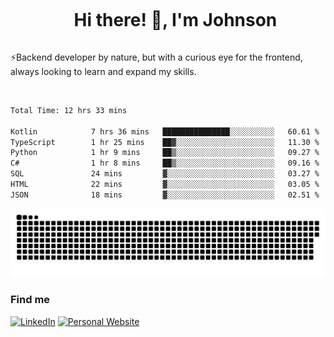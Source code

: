 <div id="user-content-toc">
  <ul align="center">
    <summary><h1 style="display: inline-block">Hi there! 👋, I'm Johnson</h1></summary>
  </ul>
</div>

⚡Backend developer by nature, but with a curious eye for the frontend, always looking to learn and expand my skills.

<br>


<!--START_SECTION:waka-->

```txt
Total Time: 12 hrs 33 mins

Kotlin            7 hrs 36 mins   ███████████████░░░░░░░░░░   60.61 %
TypeScript        1 hr 25 mins    ██▓░░░░░░░░░░░░░░░░░░░░░░   11.30 %
Python            1 hr 9 mins     ██▒░░░░░░░░░░░░░░░░░░░░░░   09.27 %
C#                1 hr 8 mins     ██▒░░░░░░░░░░░░░░░░░░░░░░   09.16 %
SQL               24 mins         ▓░░░░░░░░░░░░░░░░░░░░░░░░   03.27 %
HTML              22 mins         ▓░░░░░░░░░░░░░░░░░░░░░░░░   03.05 %
JSON              18 mins         ▓░░░░░░░░░░░░░░░░░░░░░░░░   02.51 %
```

<!--END_SECTION:waka-->

<picture>
  <source  srcset="https://github.com/joshwambere/joshwambere/blob/output/github-contribution-grid-snake-dark.svg?palette=github-dark">
  <source  srcset="https://github.com/joshwambere/joshwambere/blob/output/github-contribution-grid-snake.svg">
  <img alt="github contribution grid snake animation" src="https://github.com/joshwambere/joshwambere/blob/output/github-contribution-grid-snake.svg">
</picture>

### Find me
<a href="https://www.linkedin.com/in/dusabe-johnson" target="_blank"><img src="https://img.shields.io/badge/LinkedIn-%230077B5.svg?&style=flat&logo=linkedin&logoColor=white" alt="LinkedIn"></a>
‎‎ [![Personal Website](https://img.shields.io/badge/visit-Johnsonis.me-blue)](https://johnsonis.me/)
